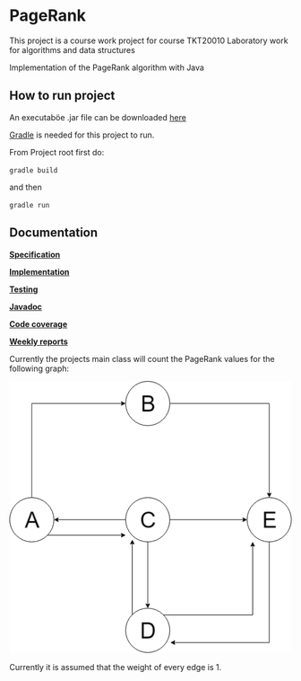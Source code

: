 # PageRank

This project is a course work project for course TKT20010 Laboratory work for algorithms and data structures

Implementation of the PageRank algorithm with Java

## How to run project
An executaböe .jar file can be downloaded [here](https://github.com/ConstantKrieg/PageRank/raw/master/pagerank-1.0-SNAPSHOT.jar)

[Gradle](https://gradle.org) is needed for this project to run.

From Project root first do:

`gradle build`

and then

`gradle run`


## Documentation

[**Specification**](https://github.com/ConstantKrieg/PageRank/blob/master/doc/specification.md)

[**Implementation**](https://github.com/ConstantKrieg/PageRank/blob/master/doc/implementation.md)

[**Testing**](https://github.com/ConstantKrieg/PageRank/blob/master/doc/testing.md)

[**Javadoc**](https://github.com/ConstantKrieg/PageRank/tree/master/doc/javadoc)

[**Code coverage**](https://github.com/ConstantKrieg/PageRank/tree/master/doc/pagerank_coverage)

[**Weekly reports**](https://github.com/ConstantKrieg/PageRank/tree/master/doc/weekly%20reports)

Currently the projects main class will count the PageRank values for the following graph:

![GRAPH](https://github.com/ConstantKrieg/PageRank/blob/master/doc/example_graph.png?raw=true)

Currently it is assumed that the weight of every edge is 1.



